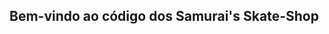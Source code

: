 ## Bem-vindo ao código dos Samurai's Skate-Shop

<div align="center">
  <img height="200" width="200" src="./site/public/images/logo-branco.gif"/>
</div>
